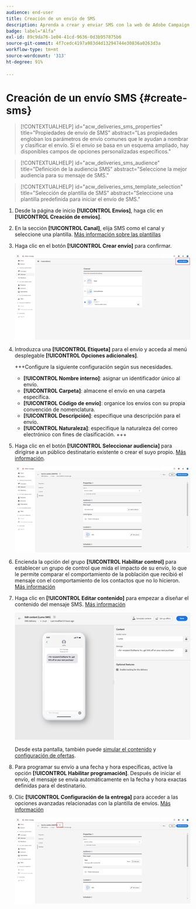 ```yaml
---
audience: end-user
title: Creación de un envío de SMS
description: Aprenda a crear y enviar SMS con la web de Adobe Campaign
badge: label="Alfa"
exl-id: 89c9da76-1e04-41cd-9636-0d3b957875b6
source-git-commit: 4f7cedc4197a983d4d13294744e30836a0263d3a
workflow-type: tm+mt
source-wordcount: '313'
ht-degree: 91%

---
```


# Creación de un envío SMS {#create-sms}

>[!CONTEXTUALHELP]
>id="acw_deliveries_sms_properties"
>title="Propiedades de envío de SMS"
>abstract="Las propiedades engloban los parámetros de envío comunes que le ayudan a nombrar y clasificar el envío. Si el envío se basa en un esquema ampliado, hay disponibles campos de opciones personalizadas específicos."

>[!CONTEXTUALHELP]
>id="acw_deliveries_sms_audience"
>title="Definición de la audiencia SMS"
>abstract="Seleccione la mejor audiencia para su mensaje de SMS."

>[!CONTEXTUALHELP]
>id="acw_deliveries_sms_template_selection"
>title="Selección de plantilla de SMS"
>abstract="Seleccione una plantilla predefinida para iniciar el envío de SMS."

1. Desde la página de inicio **[!UICONTROL Envíos]**, haga clic en **[!UICONTROL Creación de envíos]**.

1. En la sección **[!UICONTROL Canal]**, elija SMS como el canal y seleccione una plantilla. [Más información sobre las plantillas](../msg/delivery-template.md)

1. Haga clic en el botón **[!UICONTROL Crear envío]** para confirmar.

   ![](assets/sms_create_1.png)

1. Introduzca una **[!UICONTROL Etiqueta]** para el envío y acceda al menú desplegable **[!UICONTROL Opciones adicionales]**.

   +++Configure la siguiente configuración según sus necesidades.
   * **[!UICONTROL Nombre interno]**: asignar un identificador único al envío.
   * **[!UICONTROL Carpeta]**: almacene el envío en una carpeta específica.
   * **[!UICONTROL Código de envío]**: organice los envíos con su propia convención de nomenclatura.
   * **[!UICONTROL Descripción]**: especifique una descripción para el envío.
   * **[!UICONTROL Naturaleza]**: especifique la naturaleza del correo electrónico con fines de clasificación.
+++

1. Haga clic en el botón **[!UICONTROL Seleccionar audiencia]** para dirigirse a un público destinatario existente o crear el suyo propio. [Más información](../audience/about-audiences.md).

   ![](assets/sms_create_2.png)

1. Encienda la opción del grupo **[!UICONTROL Habilitar control]** para establecer un grupo de control que mida el impacto de su envío, lo que le permite comparar el comportamiento de la población que recibió el mensaje con el comportamiento de los contactos que no lo hicieron. [Más información](../audience/control-group.md)

1. Haga clic en **[!UICONTROL Editar contenido]** para empezar a diseñar el contenido del mensaje SMS. [Más información](content-sms.md)

   ![](assets/sms_create_4.png)

   Desde esta pantalla, también puede [simular el contenido](../preview-test/preview-test.md) y [configuración de ofertas](../content/offers.md).

1. Para programar su envío a una fecha y hora específicas, active la opción **[!UICONTROL Habilitar programación]**. Después de iniciar el envío, el mensaje se envía automáticamente en la fecha y hora exactas definidas para el destinatario.

1. Clic **[!UICONTROL Configuración de la entrega]** para acceder a las opciones avanzadas relacionadas con la plantilla de envíos. [Más información](../advanced-settings/delivery-settings.md)

   ![](assets/sms_create_3.png)
